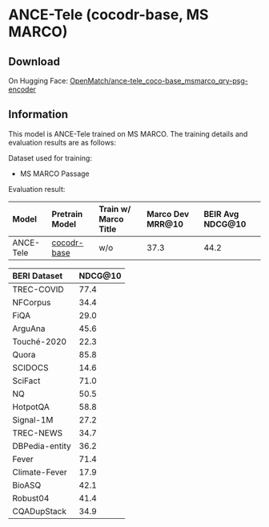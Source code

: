 # ANCE-Tele (cocodr-base, MS MARCO)

## Download

On Hugging Face: [OpenMatch/ance-tele_coco-base_msmarco_qry-psg-encoder](https://huggingface.co/OpenMatch/ance-tele_coco-base_msmarco_qry-psg-encoder)

## Information

This model is ANCE-Tele trained on MS MARCO. The training details and evaluation results are as follows:

Dataset used for training:
* MS MARCO Passage

Evaluation result:

|Model|Pretrain Model|Train w/ Marco Title|Marco Dev MRR@10|BEIR Avg NDCG@10|
|:----|:----|:----|:----|:----|
|ANCE-Tele|[cocodr-base](https://huggingface.co/OpenMatch/cocodr-base)|w/o|37.3|44.2|

|BERI Dataset|NDCG@10|
|:----|:----|
|TREC-COVID|77.4|
|NFCorpus|34.4 | 
|FiQA|29.0 | 
|ArguAna|45.6 | 
|Touché-2020|22.3 | 
|Quora|85.8 | 
|SCIDOCS|14.6 | 
|SciFact|71.0 | 
|NQ|50.5 | 
|HotpotQA|58.8 | 
|Signal-1M|27.2 | 
|TREC-NEWS|34.7 | 
|DBPedia-entity|36.2 |
|Fever|71.4 | 
|Climate-Fever|17.9 |
|BioASQ|42.1 |
|Robust04|41.4 |
|CQADupStack|34.9 |
